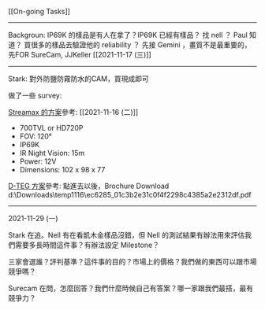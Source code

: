 [[On-going Tasks]]

---

Backgroun: IP69K 的樣品是有人在拿了？IP69K 已經有樣品？ 找 nell ？ Paul 知道？ 買很多的樣品去驗證他的 reliability ？ 先接 Gemini ，畫質不是最重要的，先FOR SureCam, JJKeller [[2021-11-17 (三)]]

---

Stark: 對外防鹽防霧防水的CAM，買現成即可

做了一些 survey:

[Streamax 的方案](https://www.visiontrack.com/product/sd-rear-view-reversing-camera-2/)參考: [[2021-11-16 (二)]]
- 700TVL or HD720P
- FOV: 120°
- IP69K
- IR Night Vision: 15m
- Power: 12V
- Dimensions: 102 x 98 x 77

[D-TEG 方案](https://www.d-teg.com/str-150-1)參考:
點進去以後，Brochure Download 
d:\Downloads\temp1116\ec6285_01c3b2e31c0f4f2298c4385a2e2312df.pdf 

---

2021-11-29 (一)

Stark 在追。Nell 有在看凱木金樣品沒錯，但 Nell 的測試結果有辦法用來評估我們需要多長時間這件事？有辦法設定 Milestone？

三家會選誰？評判基準？這件事的目的？市場上的價格？我們做的東西可以跟市場競爭嗎？

Surecam 在問，怎麼回答？我們什麼時候自己有答案？哪一家跟我們最搭，最有競爭力？